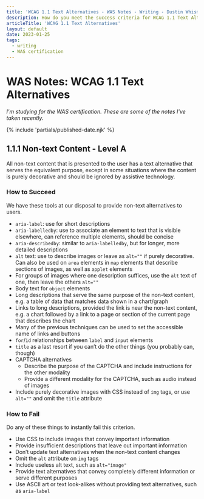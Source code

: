 ```yaml
---
title: 'WCAG 1.1 Text Alternatives - WAS Notes - Writing - Dustin Whisman'
description: How do you meet the success criteria for WCAG 1.1 Text Alternatives?
articleTitle: 'WCAG 1.1 Text Alternatives'
layout: default
date: 2023-01-25
tags:
  - writing
  - WAS certification
---
```


# WAS Notes: WCAG 1.1 Text Alternatives

_I'm studying for the WAS certification. These are some of the notes I've taken recently._

{% include 'partials/published-date.njk' %}

## 1.1.1 Non-text Content - Level A

All non-text content that is presented to the user has a text alternative that serves the equivalent purpose, except in some situations where the content is purely decorative and should be ignored by assistive technology.

### How to Succeed

We have these tools at our disposal to provide non-text alternatives to users.

- `aria-label`: use for short descriptions
- `aria-labelledby`: use to associate an element to text that is visible elsewhere, can reference multiple elements, should be concise
- `aria-describedby`: similar to `aria-labelledby`, but for longer, more detailed descriptions
- `alt` text: use to describe images or leave as `alt=""` if purely decorative. Can also be used on `area` elements in `map` elements that describe sections of images, as well as `applet` elements
- For groups of images where one description suffices, use the `alt` text of one, then leave the others `alt=""`
- Body text for `object` elements
- Long descriptions that serve the same purpose of the non-text content, e.g. a table of data that matches data shown in a chart/graph
- Links to long descriptions, provided the link is near the non-text content, e.g. a chart followed by a link to a page or section of the current page that describes the chart
- Many of the previous techniques can be used to set the accessible name of links and buttons
- `for`/`id` relationships between `label` and `input` elements
- `title` as a last resort if you can’t do the other things (you probably can, though)
- CAPTCHA alternatives
  - Describe the purpose of the CAPTCHA and include instructions for the other modality
  - Provide a different modality for the CAPTCHA, such as audio instead of images
- Include purely decorative images with CSS instead of `img` tags, or use `alt=""` and omit the `title` attribute

### How to Fail

Do any of these things to instantly fail this criterion.

- Use CSS to include images that convey important information
- Provide insufficient descriptions that leave out important information
- Don’t update text alternatives when the non-text content changes
- Omit the `alt` attribute on `img` tags
- Include useless alt text, such as `alt="image"`
- Provide text alternatives that convey completely different information or serve different purposes
- Use ASCII art or text look-alikes without providing text alternatives, such as `aria-label`
